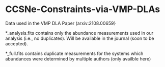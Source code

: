 # CCSNe-Constraints-via-VMP-DLAs
Data used in the VMP DLA Paper (arxiv:2108.00659}

*_analysis.fits contains only the abundance measurements used in our analysis (i.e., no duplicates). Will be available in the journal (soon to be accepted).

*_full.fits contains duplicate measurements for the systems which abundances were determined by multiple authors (only availble here)
